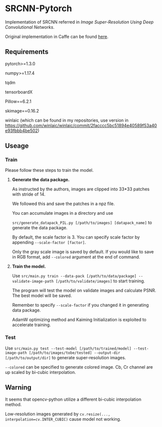 # SRCNN-Pytorch

Implementation of SRCNN referred in *Image Super-Resolution Using Deep Convolutional Networks*. 

Original implementation in Caffe can be found [here](http://mmlab.ie.cuhk.edu.hk/projects/SRCNN.html).



## Requirements

pytorch>=1.3.0

numpy>=1.17.4

tqdm

tensorboardX

Pillow==6.2.1

skimage==0.16.2

winlaic (which can be found in my repositories, use version in https://github.com/winlaic/winlaic/commit/2facccc5bc51894e40589f53a40e93fbbb4be502)



## Useage

### Train

Please follow these steps to train the model.

1. **Generate the data package.**

   As instructed by the authors, images are clipped into 33*33 patches with stride of 14.

   We followed this and save the patches in a npz file.

   You can accumulate images in a directory and use

    `src/generate_datapack_PIL.py [/path/to/images] [datapack_name]` to generate the data package.

   By default, the scale factor is 3. You can specify scale factor by appending `--scale-factor [factor]`.

   Only the gray scale image is saved by default. If you would like to save in RGB format, add `--colored` argument at the end of command.

2. **Train the model.**

   Use `src/main.py train --data-pack [/path/to/data/package] --validate-image-path [/path/to/validate/images]` to start training. 

   The program will test the model on validate images and calculate PSNR. The best model will be saved.

   Remember to specify `--scale-factor` if you changed it in generating data package.

   AdamW optimizing method and Kaiming Initialization is exploited to accelerate training.

### Test

Use `src/main.py test --test-model [/path/to/trained/model] --test-image-path [/path/to/images/tobe/tested] --output-dir [/path/to/output/dir]` to generate super-resolution images. 

`--colored` can be specified to generate colored image. Cb, Cr channel are up scaled by bi-cubic interpolation. 



## Warning

It seems that opencv-python utilize a different bi-cubic interpolation method. 

Low-resolution images generated by `cv.resize(..., interpolation=cv.INTER_CUBIC)` cause model not working.
